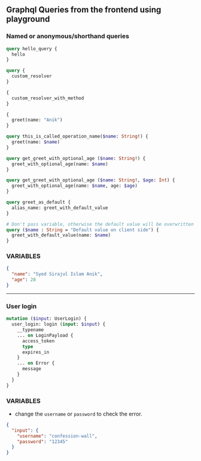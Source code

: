 ## Graphql Queries from the frontend using playground

### Named or anonymous/shorthand queries

```graphql
query hello_query {
  hello
}

query {
  custom_resolver
}

{
  custom_resolver_with_method
}

{
  greet(name: "Anik")
}

query this_is_called_operation_name($name: String!) {
  greet(name: $name)
}

query get_greet_with_optional_age ($name: String!) {
  greet_with_optional_age(name: $name)
}

query get_greet_with_optional_age ($name: String!, $age: Int) {
  greet_with_optional_age(name: $name, age: $age)
}

query greet_as_default {
  alias_name: greet_with_default_value
}

# Don't pass variable, otherwise the default value will be overwritten
query ($name : String = "Default value on client side") {
  greet_with_default_value(name: $name)
}

```

### VARIABLES
```json 
{
  "name": "Syed Sirajul Islam Anik",
  "age": 28
}
```

---

### User login
```graphql
mutation ($input: UserLogin) {
  user_login: login (input: $input) {
    __typename
    ... on LoginPayload {
      access_token
      type
      expires_in
    }
    ... on Error {
      message
    }
  }
}

```


### VARIABLES

- change the `username` or `password` to check the error.
```json
{
  "input": {
    "username": "confession-wall",
    "password": "12345"
  }
}
```